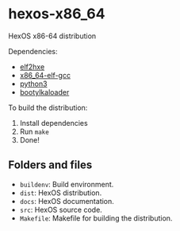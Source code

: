 # hexos-x86_64
HexOS x86-64 distribution

Dependencies:

* [elf2hxe](https://github.com/vivavy/elf2hxe)
* [x86_64-elf-gcc](https://gcc.gnu.org/)
* [python3](https://www.python.org/)
* [bootylkaloader](https://github.com/pocom4/bootylkaloader)

To build the distribution:

1. Install dependencies
2. Run `make`
3. Done!

## Folders and files

* `buildenv`: Build environment.
* `dist`: HexOS distribution.
* `docs`: HexOS documentation.
* `src`: HexOS source code.
* `Makefile`: Makefile for building the distribution.
